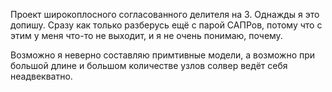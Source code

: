 Проект широкоплосного согласованного делителя на 3.
Однажды я это допишу. Сразу как только разберусь ещё с парой САПРов, потому что с этим у меня что-то не выходит, и я не очень понимаю, почему.

Возможно я неверно составляю примтивные модели, а возможно при большой длине и большом количестве узлов солвер ведёт себя неадвекватно.
